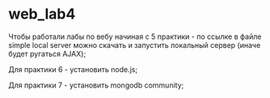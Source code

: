 # web_lab4
Чтобы работали лабы по вебу начиная с 5 практики - по ссылке в файле simple local server можно скачать и запустить локальный сервер (иначе будет ругаться AJAX);

Для практики 6 - установить node.js;

Для практики 7 - установить mongodb community;
